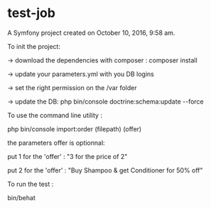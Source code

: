 test-job
========

A Symfony project created on October 10, 2016, 9:58 am.


To init the project:

-> download the dependencies with composer :
composer install

-> update your parameters.yml with you DB logins

-> set the right permission on the /var folder

-> update the DB:
php bin/console doctrine:schema:update --force


To use the command line utility :

php bin/console import:order (filepath) (offer)

the parameters offer is optionnal:

put 1 for the 'offer' : "3 for the price of 2"

put 2 for the 'offer' : "Buy Shampoo & get Conditioner for 50% off"


To run the test :

bin/behat

